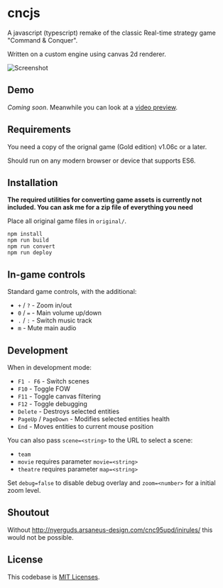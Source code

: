 # cncjs

A javascript (typescript) remake of the classic Real-time strategy game "Command & Conquer".

Written on a custom engine using canvas 2d renderer.

![Screenshot](https://raw.githubusercontent.com/andersevenrud/cncjs/development/docs/screenshot.png)

## Demo

*Coming soon*. Meanwhile you can look at a [video preview](https://www.youtube.com/watch?v=KmGqKZGeN9Y&feature=youtu.be).

## Requirements

You need a copy of the orignal game (Gold edition) v1.06c or a later.

Should run on any modern browser or device that supports ES6.

## Installation

**The required utilities for converting game assets is currently not included. You can ask me for a zip file of everything you need**

Place all original game files in `original/`.

```
npm install
npm run build
npm run convert
npm run deploy
```

## In-game controls

Standard game controls, with the additional:

* `+` / `?` - Zoom in/out
* `0` / `=` - Main volume up/down
* `.` / `:` - Switch music track
* `m` - Mute main audio

## Development

When in development mode:

* `F1 - F6` - Switch scenes
* `F10` - Toggle FOW
* `F11` - Toggle canvas filtering
* `F12` - Toggle debugging
* `Delete` - Destroys selected entities
* `PageUp` / `PageDown` - Modifies selected entities health
* `End` - Moves entities to current mouse position

You can also pass `scene=<string>` to the URL to select a scene:

* `team`
* `movie` requires parameter `movie=<string>`
* `theatre` requires parameter `map=<string>`

Set `debug=false` to disable debug overlay and `zoom=<number>` for a initial zoom level.

## Shoutout

Without http://nyerguds.arsaneus-design.com/cnc95upd/inirules/ this would not be possible.

## License

This codebase is [MIT Licenses](LICENSE).
